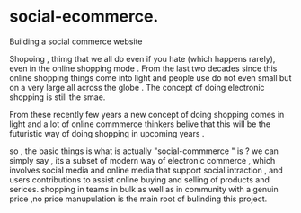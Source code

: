 # social-ecommerce.
Building a social commerce website 


Shopoing , thimg that we all do even if you hate (which happens rarely), even in the online shopping mode .
From the last two decades since this online shopping things come into light and people use do not even small but on a very large all across the globe .
The concept of doing electronic shopping is still the smae. 


From these recently few years a new concept of doing shopping comes in light and a lot of online commmerce thinkers belive that this will be the futuristic
way of doing shopping in upcoming years .

so , the basic things is what is actually "social-commmerce " is ? 
we can simply say , its a subset of modern way of electronic commerce  , which involves social media and online media that support social intraction ,
and users contributions to assist online buying and selling of products and serices. 
shopping in teams in bulk as well as in community with a genuin price ,no price manupulation  is the main root of bulinding this project.


